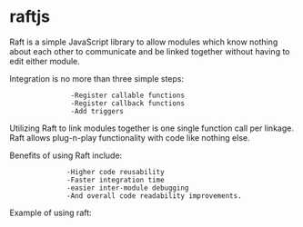 # raftjs

Raft is a simple JavaScript library to allow modules which know nothing about each other to communicate and be linked together without having to edit either module. 

Integration is no more than three simple steps:
                  
                  
                  
                  
                   -Register callable functions 
                   -Register callback functions 
                   -Add triggers

Utilizing Raft to link modules together is one single function call per linkage. Raft allows plug-n-play functionality with code like nothing else.

Benefits of using Raft include:

                  -Higher code reusability
                  -Faster integration time
                  -easier inter-module debugging
                  -And overall code readability improvements.

Example of using raft: 

